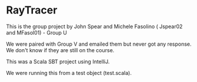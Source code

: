 # RayTracer

This is the group project by John Spear and Michele Fasolino ( Jspear02 and MFasol01) - Group U

We were paired with Group V and emailed them but never got any response. We don't know if they are still on the course.

This was a Scala SBT project using IntelliJ.

We were running this from a test object (test.scala).
